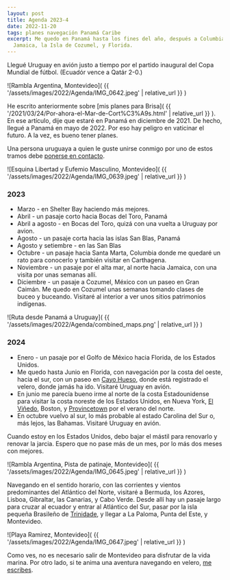 ```yaml
---
layout: post
title: Agenda 2023-4
date: 2022-11-20
tags: planes navegación Panamá Caribe
excerpt: Me quedo en Panamá hasta los fines del año, después a Columbia,
  Jamaica, la Isla de Cozumel, y Florida.
---
```


Llegué Uruguay en avión justo a tiempo por el partido inaugural del
Copa Mundial de fútbol. (Ecuadór vence a Qatár 2-0.)

![Rambla Argentina, Montevideo](
  {{ '/assets/images/2022/Agenda/IMG_0642.jpeg' | relative_url }}
)

He escrito anteriormente sobre [mis planes para Brisa](
  {{ '/2021/03/24/Por-ahora-el-Mar-de-Cort%C3%A9s.html' | relative_url }}
). En ese artículo, dije que estaré en Panamá en diciembre de 2021. De hecho,
llegué a Panamá en mayo de 2022.
Por eso hay peligro en vaticinar el futuro.
A la vez, es bueno tener planes.

Una persona uruguaya a quien le guste unirse conmigo por uno de estos tramos
debe [ponerse en contacto][conecta].

![Esquina Libertad y Eufemio Masculino, Montevideo](
  {{ '/assets/images/2022/Agenda/IMG_0639.jpeg' | relative_url }}
)

### 2023
- Marzo - en Shelter Bay haciendo más mejores.
- Abril - un pasaje corto hacia Bocas del Toro, Panamá
- Abril a agosto - en Bocas del Toro, quizá con una vuelta a Uruguay por avion.
- Agosto - un pasaje corta hacia las islas San Blas, Panamá
- Agosto y setiembre - en las San Blas
- Octubre - un pasaje hacia Santa Marta, Columbia donde me quedaré un rato para
  conocerlo y también visitar en Carthagena.
- Noviembre - un pasaje por el alta mar, al norte hacia Jamaica, con una visita
  por unas semanas allí.
- Diciembre - un pasaje a Cozumel, México con un paseo en Gran Caimán.
  Me quedo en Cozumel unas semanas tomando clases de buceo y buceando.
  Visitaré al interior a ver unos sitios patrimonios indígenas.

![Ruta desde Panamá a Uruguay](
  {{ '/assets/images/2022/Agenda/combined_maps.png' | relative_url }}
)

### 2024
- Enero - un pasaje por el Golfo de México hacia Florida, de los Estados Unidos.
- Me quedo hasta Junio en Florida, con navegación por la costa del oeste, hacia
  el sur, con un paseo en [Cayo Hueso][hueso], donde está registrado el velero,
  donde jamás ha ido.  Visitaré Uruguay en avión.
- En junio me parecía bueno irme al norte de la costa Estadounidense para
  visitar la costa noreste de los Estados Unidos, en Nueva York,
  [El Viñedo][mv], Boston, y [Provincetown][ptown] por el verano del norte.
- En octubre vuelvo al sur, lo más probable al estado Carolina del Sur
  o, más lejos, las Bahamas. Visitaré Uruguay en avión.

Cuando estoy en los Estados Unidos, debo bajar el mástil para renovarlo y
renovar la jarcia. Espero que no pase más de un mes, por lo más dos meses
con mejores.

![Rambla Argentina, Pista de patinaje, Montevideo](
  {{ '/assets/images/2022/Agenda/IMG_0645.jpeg' | relative_url }}
)

Navegando en el sentido horario, con las corrientes y vientos predominantes del
Atlántico del Norte, visitaré a Bermuda, los Azores, Lisboa, Gibraltar, las
Canarias, y Cabo Verde. Desde allí hay un
pasaje largo para cruzar al ecuador y entrar al Atlántico del Sur,
pasar por la isla pequeña Brasileño de [Trinidade][trin], y llegar a
La Paloma, Punta del Este, y Montevideo.

![Playa Ramirez, Montevideo](
  {{ '/assets/images/2022/Agenda/IMG_0647.jpeg' | relative_url }}
)

Como ves, no es necesario salir de Montevideo para disfrutar de la vida
marina. Por otro lado, si te anima una aventura navegando en velero,
[me escribes][conecta].

[mv]: https://es.wikipedia.org/wiki/Martha%27s_Vineyard
[hueso]: https://es.wikipedia.org/wiki/Cayo_Hueso
[trin]: https://es.wikipedia.org/wiki/Isla_de_Trinidad_(Brasil)
[ptown]: https://es.wikipedia.org/wiki/Provincetown
[conecta]: mailto:navegante@brisa.uy?Subject=Pasajes
